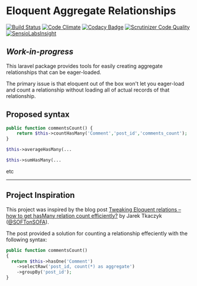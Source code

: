 # Eloquent Aggregate Relationships

[![Build Status](https://travis-ci.org/andyfleming/eloquent-aggregate-relationships.svg?branch=master)](https://travis-ci.org/andyfleming/eloquent-aggregate-relationships) [![Code Climate](https://codeclimate.com/github/andyfleming/eloquent-aggregate-relationships/badges/gpa.svg)](https://codeclimate.com/github/andyfleming/eloquent-aggregate-relationships) [![Codacy Badge](https://www.codacy.com/project/badge/fa2259e088d6464f8aa676f2c7201913)](https://www.codacy.com/public/andy/eloquent-aggregate-relationships) [![Scrutinizer Code Quality](https://scrutinizer-ci.com/g/andyfleming/eloquent-aggregate-relationships/badges/quality-score.png?b=master)](https://scrutinizer-ci.com/g/andyfleming/eloquent-aggregate-relationships/?branch=master) [![SensioLabsInsight](https://insight.sensiolabs.com/projects/7693f473-85ba-491e-9c0f-64de9985d1c6/mini.png)](https://insight.sensiolabs.com/projects/7693f473-85ba-491e-9c0f-64de9985d1c6)

## *Work-in-progress*

This laravel package provides tools for easily creating aggregate relationships that can be eager-loaded.

The primary issue is that eloquent out of the box won't let you eager-load and count a relationship without loading all of actual records of that relationship.

## Proposed syntax

```php
public function commentsCount() {
    return $this->countHasMany('Comment','post_id','comments_count');
}
```

```php
$this->averageHasMany(...
```

```php
$this->sumHasMany(...
```

etc

---

## Project Inspiration

This project was inspired by the blog post [Tweaking Eloquent relations – how to get hasMany relation count efficiently?](http://softonsofa.com/tweaking-eloquent-relations-how-to-get-hasmany-relation-count-efficiently/) by Jarek Tkaczyk ([@SOFTonSOFA](https://twitter.com/SOFTonSOFA)).

The post provided a solution for counting a relationship effeciently with the following syntax:

```php
public function commentsCount()
{
  return $this->hasOne('Comment')
    ->selectRaw('post_id, count(*) as aggregate')
    ->groupBy('post_id');
}
```
